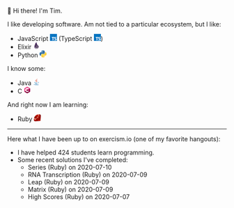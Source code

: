 👋 Hi there! I'm Tim.

I like developing software. Am not tied to a particular ecosystem, but I like:

  - JavaScript <img src="https://raw.githubusercontent.com/neenjaw/neenjaw/master/img/typescript.png" alt="JavaScript Language" width="16px" height="16px"> (TypeScript <img src="https://raw.githubusercontent.com/neenjaw/neenjaw/master/img/typescript.png" alt="TypeScript Language" width="16px" height="16px">)
  - Elixir <img src="https://raw.githubusercontent.com/neenjaw/neenjaw/master/img/elixir.png" alt="Elixir Language" width="16px" height="16px">
  - Python <img src="https://raw.githubusercontent.com/neenjaw/neenjaw/master/img/python.png" alt="Python Language" width="16px" height="16px">

I know some:

  - Java <img src="https://raw.githubusercontent.com/neenjaw/neenjaw/master/img/java.png" alt="Java Language" width="16px" height="16px">
  - C <img src="https://raw.githubusercontent.com/neenjaw/neenjaw/master/img/c-lang.png" alt="C Language" width="16px" height="16px">

And right now I am learning:

  - Ruby <img src="https://raw.githubusercontent.com/neenjaw/neenjaw/master/img/ruby.png" alt="Ruby Language" width="16px" height="16px">

---

Here what I have been up to on exercism.io (one of my favorite hangouts):

  - I have helped 424 students learn programming.
  - Some recent solutions I've completed:
    - Series (Ruby) on 2020-07-10
    - RNA Transcription (Ruby) on 2020-07-09
    - Leap (Ruby) on 2020-07-09
    - Matrix (Ruby) on 2020-07-09
    - High Scores (Ruby) on 2020-07-07